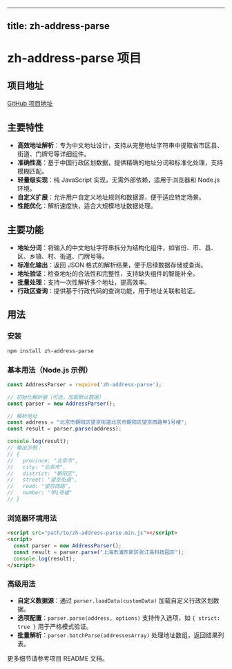 
---
title: zh-address-parse
---

# zh-address-parse 项目

## 项目地址
[GitHub 项目地址](https://github.com/ldwonday/zh-address-parse)

## 主要特性
- **高效地址解析**：专为中文地址设计，支持从完整地址字符串中提取省市区县、街道、门牌号等详细组件。
- **准确性高**：基于中国行政区划数据，提供精确的地址分词和标准化处理，支持模糊匹配。
- **轻量级实现**：纯 JavaScript 实现，无需外部依赖，适用于浏览器和 Node.js 环境。
- **自定义扩展**：允许用户自定义地址规则和数据源，便于适应特定场景。
- **性能优化**：解析速度快，适合大规模地址数据处理。

## 主要功能
- **地址分词**：将输入的中文地址字符串拆分为结构化组件，如省份、市、县、区、乡镇、村、街道、门牌号等。
- **标准化输出**：返回 JSON 格式的解析结果，便于后续数据存储或查询。
- **地址验证**：检查地址的合法性和完整性，支持缺失组件的智能补全。
- **批量处理**：支持一次性解析多个地址，提高效率。
- **行政区查询**：提供基于行政代码的查询功能，用于地址关联和验证。

## 用法
### 安装
```bash
npm install zh-address-parse
```

### 基本用法（Node.js 示例）
```javascript
const AddressParser = require('zh-address-parse');

// 初始化解析器（可选，加载默认数据）
const parser = new AddressParser();

// 解析地址
const address = "北京市朝阳区望京街道北京市朝阳区望京西路甲1号楼";
const result = parser.parse(address);

console.log(result);
// 输出示例：
// {
//   province: "北京市",
//   city: "北京市",
//   district: "朝阳区",
//   street: "望京街道",
//   road: "望京西路",
//   number: "甲1号楼"
// }
```

### 浏览器环境用法
```html
<script src="path/to/zh-address-parse.min.js"></script>
<script>
  const parser = new AddressParser();
  const result = parser.parse("上海市浦东新区张江高科技园区");
  console.log(result);
</script>
```

### 高级用法
- **自定义数据源**：通过 `parser.loadData(customData)` 加载自定义行政区划数据。
- **选项配置**：`parser.parse(address, options)` 支持传入选项，如 `{ strict: true }` 用于严格模式验证。
- **批量解析**：`parser.batchParse(addressesArray)` 处理地址数组，返回结果列表。

更多细节请参考项目 README 文档。